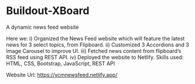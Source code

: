 # Buildout-XBoard
A dynamic news feed website

Here we:
 i) Organized the News Feed website which will feature the latest news for 3 select topics, from Flipboard.
 ii) Customized 3 Accordions and 3 Image Carousel to improve UI.
iii) Fetched news content from flipboard’s RSS feed using REST API.
iv) Deployed the website to Netlify.
  Skills used: HTML, CSS, Bootstrap, JavaScript, REST API
  
Website Url: https://ycmnewsfeed.netlify.app/
